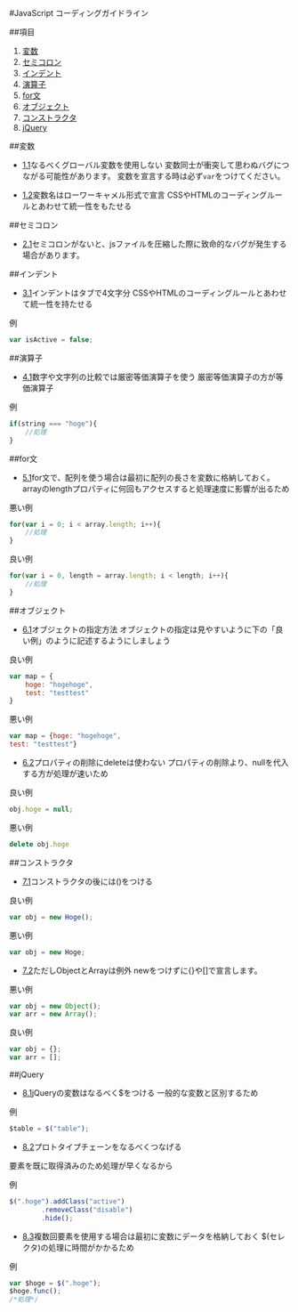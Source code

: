 #JavaScript コーディングガイドライン

##項目

  1. [変数](#変数)
  1. [セミコロン](#セミコロン)
  1. [インデント](#インデント)
  1. [演算子](#演算子)
  1. [for文](#for文)
  1. [オブジェクト](#オブジェクト)
  1. [コンストラクタ](#コンストラクタ)
  1. [jQuery](#jQuery)

##変数

 - [1.1](#1.1)なるべくグローバル変数を使用しない
変数同士が衝突して思わぬバグにつながる可能性があります。
変数を宣言する時は必ず```var```をつけてください。

 - [1.2](#1.2)変数名はローワーキャメル形式で宣言
CSSやHTMLのコーディングルールとあわせて統一性をもたせる

##セミコロン

 - [2.1](#2.1)セミコロンがないと、jsファイルを圧縮した際に致命的なバグが発生する場合があります。



##インデント
 - [3.1](#3.1)インデントはタブで4文字分
CSSやHTMLのコーディングルールとあわせて統一性を持たせる


例

```javascript
var isActive = false;
```

##演算子
 - [4.1](#4.1)数字や文字列の比較では厳密等価演算子を使う
厳密等価演算子の方が等価演算子

例
```javascript
if(string === "hoge"){
	//処理
}
```
##for文
 - [5.1](#5.1)for文で、配列を使う場合は最初に配列の長さを変数に格納しておく。
arrayのlengthプロパティに何回もアクセスすると処理速度に影響が出るため

悪い例
```javascript
for(var i = 0; i < array.length; i++){
	//処理
}
```
良い例
```javascript
for(var i = 0, length = array.length; i < length; i++){
	//処理
}
```

##オブジェクト

 - [6.1](#6.1)オブジェクトの指定方法
オブジェクトの指定は見やすいように下の「良い例」のように記述するようにしましょう

良い例
```javascript
var map = {
	hoge: "hogehoge",
	test: "testtest"
}
```

悪い例
```javascript
var map = {hoge: "hogehoge",
test: "testtest"}
```

 - [6.2](#6.2)プロパティの削除にdeleteは使わない
プロパティの削除より、nullを代入する方が処理が速いため

良い例
```javascript
obj.hoge = null;
```

悪い例

```javascript
delete obj.hoge
```

##コンストラクタ
 - [7.1](#7.1)コンストラクタの後には()をつける

良い例
```javascript
var obj = new Hoge();
```

悪い例

```javascript
var obj = new Hoge;
```

 - [7.2](#7.2)ただしObjectとArrayは例外
newをつけずに{}や[]で宣言します。


悪い例

```javascript
var obj = new Object();
var arr = new Array();
```

良い例

```javascript
var obj = {};
var arr = [];
```

##jQuery

 - [8.1](#8.1)jQueryの変数はなるべく$をつける
一般的な変数と区別するため

例

```javascript
$table = $("table");
```

 - [8.2](#8.2)プロトタイプチェーンをなるべくつなげる

要素を既に取得済みのため処理が早くなるから

例

```javascript
$(".hoge").addClass("active")
		.removeClass("disable")
		.hide();
```

 - [8.3](#8.3)複数回要素を使用する場合は最初に変数にデータを格納しておく
$(セレクタ)の処理に時間がかかるため

例
```javascript
var $hoge = $(".hoge");
$hoge.func();
/*処理*/
```

